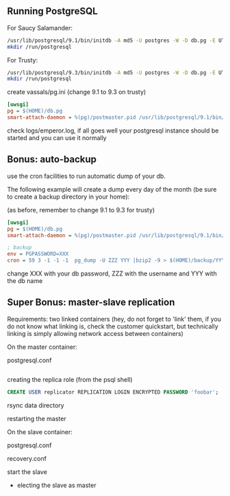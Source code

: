 Running PostgreSQL
------------------

For Saucy Salamander:

```sh
/usr/lib/postgresql/9.1/bin/initdb -A md5 -U postgres -W -D db.pg -E UTF-8
mkdir /run/postgresql
```

For Trusty:

```sh
/usr/lib/postgresql/9.3/bin/initdb -A md5 -U postgres -W -D db.pg -E UTF-8
mkdir /run/postgresql
```


create vassals/pg.ini (change 9.1 to 9.3 on trusty)

```ini
[uwsgi]
pg = $(HOME)/db.pg
smart-attach-daemon = %(pg)/postmaster.pid /usr/lib/postgresql/9.1/bin/postgres -D %(pg)
```

check logs/emperor.log, if all goes well your postgresql instance should be started and you can use it normally

Bonus: auto-backup
------------------

use the cron facilities to run automatic dump of your db.

The following example will create a dump every day of the month (be sure to create a backup directory in your home):

(as before, remember to change 9.1 to 9.3 for trusty)

```ini
[uwsgi]
pg = $(HOME)/db.pg
smart-attach-daemon = %(pg)/postmaster.pid /usr/lib/postgresql/9.1/bin/postgres -D %(pg)

; backup
env = PGPASSWORD=XXX
cron = 59 3 -1 -1 -1  pg_dump -U ZZZ YYY |bzip2 -9 > $(HOME)/backup/YYY_`date +"%%d"`.sql.bz2
```

change XXX with your db password, ZZZ with the username and YYY with the db name

Super Bonus: master-slave replication
-------------------------------------

Requirements: two linked containers (hey, do not forget to 'link' them, if you do not know what linking is, check the customer quickstart, but technically linking is simply allowing network access between containers)

On the master container:

postgresql.conf

```

```

creating the replica role (from the psql shell)


```sql
CREATE USER replicator REPLICATION LOGIN ENCRYPTED PASSWORD 'foobar';
```

rsync data directory

restarting the master

On the slave container:

postgresql.conf

recovery.conf

start the slave

* electing the slave as master



